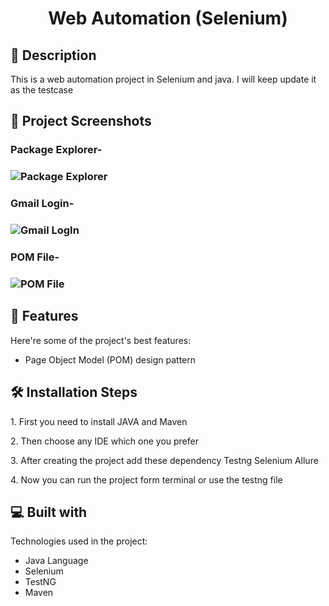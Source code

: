 <h1 id="title" align="center">Web Automation (Selenium)</h1>

 <!--<p align="center"><img src="https://socialify.git.ci/shantokumarsaha123/Web-Automation-Selenium-java/image?forks=1&amp;issues=1&amp;language=1&amp;name=1&amp;owner=1&amp;pulls=1&amp;stargazers=1&amp;theme=Light" alt="project-image"></p> -->


<h2>📝 Description</h2> 
This is a web automation project in Selenium and java. I will keep update it as the testcase</p>

<h2>📸 Project Screenshots</h2>

<h3> Package Explorer- <h3>

![Package Explorer](https://github.com/shantokumarsaha123/Selenium-Java-WebAutomation-Testiing/assets/122052172/0333919d-fa10-49b2-a3c5-e16452304a6f)


<h3> Gmail Login- <h3>
 
![Gmail LogIn](https://github.com/shantokumarsaha123/Selenium-Java-WebAutomation-Testiing/assets/122052172/980645a0-0454-484c-9308-348f778fb860)


<h3> POM File- <h3>
 
![POM File](https://github.com/shantokumarsaha123/Selenium-Java-WebAutomation-Testiing/assets/122052172/b067f294-345f-4f24-afb9-f4f52646d2b7)




<h2>🚀 Features</h2>

Here're some of the project's best features:

*   Page Object Model (POM) design pattern

<h2>🛠️ Installation Steps</h2>

<p>1. First you need to install JAVA and Maven</p>

<p>2. Then choose any IDE which one you prefer</p>

<p>3. After creating the project add these dependency Testng Selenium Allure</p>

<p>4. Now you can run the project form terminal or use the testng file</p>

  
  
<h2>💻 Built with</h2>

Technologies used in the project:

*   Java Language
*   Selenium
*   TestNG
*   Maven

 <!--<h1> There is some problem with the site which i take for this project, maybe domain problem. so i am trying to replace this with another site asap </h1> -->
